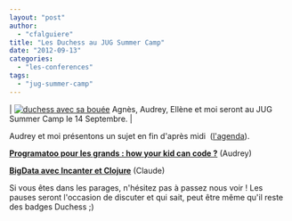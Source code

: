 ```yaml
---
layout: "post"
author: 
  - "cfalguiere"
title: "Les Duchess au JUG Summer Camp"
date: "2012-09-13"
categories: 
  - "les-conferences"
tags: 
  - "jug-summer-camp"
---
```


| [![duchess avec sa bouée](/assets/2012/09/2012-09-13-audrey-et-claude-au-jug-summer-camp/duchessjsc.jpg "duchessjsc")](/assets/2012/09/2012-09-13-audrey-et-claude-au-jug-summer-camp/duchessjsc.jpg) Agnès, Audrey, Ellène et moi seront au JUG Summer Camp le 14 Septembre. |

Audrey et moi présentons un sujet en fin d'après midi  ([l'agenda](https://sites.google.com/site/jugsummercamp/planning)).

**[Programatoo pour les grands : how your kid can code ?](https://sites.google.com/site/jugsummercamp/presentations#Programatoo)** (Audrey)

**[BigData avec Incanter et Clojure](https://sites.google.com/site/jugsummercamp/presentations#BigData)** (Claude)

Si vous êtes dans les parages, n'hésitez pas à passez nous voir ! Les pauses seront l'occasion de discuter et qui sait, peut être même qu'il reste des badges Duchess ;)
